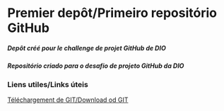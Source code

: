 # Premier depôt/Primeiro repositório GitHub
##### Depôt créé pour le challenge de projet GitHub de DIO
##### Repositório criado para o desafio de projeto GitHub da DIO
### Liens utiles/Links úteis
[Téléchargement de GIT/Download od GIT](https://git-scm.com/)
